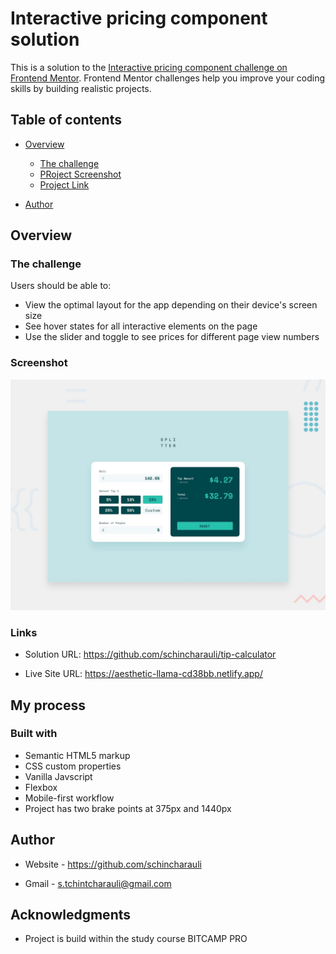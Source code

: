 # Interactive pricing component solution

This is a solution to the [Interactive pricing component challenge on Frontend Mentor](https://www.frontendmentor.io/challenges/interactive-pricing-component-t0m8PIyY8). Frontend Mentor challenges help you improve your coding skills by building realistic projects. 

## Table of contents

- [Overview](#overview)
  - [The challenge](#the-challenge)
  - [PRoject Screenshot](./images/desktop-preview.jpg)
  - [Project Link](https://aesthetic-llama-cd38bb.netlify.app/)

- [Author](https://github.com/schincharauli)



## Overview

### The challenge

Users should be able to:

- View the optimal layout for the app depending on their device's screen size
- See hover states for all interactive elements on the page
- Use the slider and toggle to see prices for different page view numbers

### Screenshot
![](./images/desktop-preview.jpg)



### Links

- Solution URL: https://github.com/schincharauli/tip-calculator

- Live Site URL: https://aesthetic-llama-cd38bb.netlify.app/

## My process

### Built with

- Semantic HTML5 markup
- CSS custom properties
- Vanilla Javscript
- Flexbox
- Mobile-first workflow
- Project has two brake points at 375px and 1440px



## Author

- Website - https://github.com/schincharauli

- Gmail - s.tchintcharauli@gmail.com


## Acknowledgments

- Project is build within the study course BITCAMP PRO
